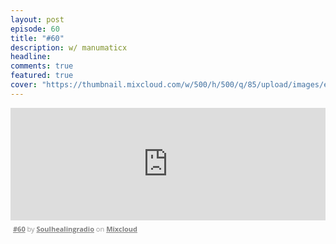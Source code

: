```yaml
---
layout: post
episode: 60
title: "#60"
description: w/ manumaticx
headline:
comments: true  
featured: true
cover: "https://thumbnail.mixcloud.com/w/500/h/500/q/85/upload/images/extaudio/86ce5a3c-b468-4952-a0bd-d26a146fd808.jpg"
---
```


<iframe width="100%" height="180" src="https://www.mixcloud.com/widget/iframe/?embed_type=widget_standard&amp;embed_uuid=b85b8ac3-801e-4fe2-a12a-5e914efef500&amp;feed=https%3A%2F%2Fwww.mixcloud.com%2Fsoulhealingradio%2F60%2F&amp;hide_cover=1&amp;hide_tracklist=1&amp;replace=0" frameborder="0"></iframe><div style="clear: both; height: 3px; width: auto;"></div><p style="display: block; font-size: 11px; font-family: 'Open Sans', Helvetica, Arial, sans-serif; margin: 0px; padding: 3px 4px; color: rgb(153, 153, 153); width: auto;"><a href="https://www.mixcloud.com/soulhealingradio/60/?utm_source=widget&amp;utm_medium=web&amp;utm_campaign=base_links&amp;utm_term=resource_link" target="_blank" style="color:#808080; font-weight:bold;">#60</a><span> by </span><a href="https://www.mixcloud.com/soulhealingradio/?utm_source=widget&amp;utm_medium=web&amp;utm_campaign=base_links&amp;utm_term=profile_link" target="_blank" style="color:#808080; font-weight:bold;">Soulhealingradio</a><span> on </span><a href="https://www.mixcloud.com/?utm_source=widget&amp;utm_medium=web&amp;utm_campaign=base_links&amp;utm_term=homepage_link" target="_blank" style="color:#808080; font-weight:bold;"> Mixcloud</a></p><div style="clear: both; height: 3px; width: auto;"></div>
